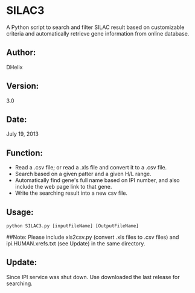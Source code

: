 # SILAC3
A Python script to search and filter SILAC result based on customizable criteria and automatically retrieve gene information from online database.

## Author: 
DHelix

## Version: 
3.0

## Date: 
July 19, 2013

## Function:
- Read a .csv file; or read a .xls file and convert it to a .csv file.
- Search based on a given patter and a given H/L range.
- Automatically find gene's full name based on IPI number, and also include the web page link to that gene.
- Write the searching result into a new csv file.

## Usage: 
`python SILAC3.py [inputFileName] [OutputFileName]`

##Note:
Please include xls2csv.py (convert .xls files to .csv files) and ipi.HUMAN.xrefs.txt (see Update) in the same directory.

## Update:
Since IPI service was shut down. Use downloaded the last release for searching.

